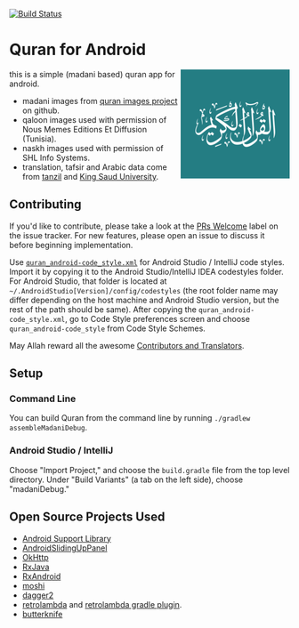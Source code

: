 [![Build Status](https://travis-ci.org/quran/quran_android.svg?branch=master)](https://travis-ci.org/quran/quran_android)

# Quran for Android

[<img align="right" src="https://raw.githubusercontent.com/quran/quran_android/master/app/src/madani/res/drawable-xxxhdpi/icon.png" />](https://play.google.com/store/apps/details?id=com.quran.labs.androidquran)

this is a simple (madani based) quran app for android.

* madani images from [quran images project](https://github.com/quran/quran.com-images) on github.
* qaloon images used with permission of Nous Memes Editions Et Diffusion (Tunisia).
* naskh images used with permission of SHL Info Systems.
* translation, tafsir and Arabic data come from [tanzil](http://tanzil.net) and [King Saud University](https://quran.ksu.edu.sa).

## Contributing

If you'd like to contribute, please take a look at the [PRs Welcome](https://github.com/quran/quran_android/issues?q=is%3Aissue+is%3Aopen+label%3A%22PRs+Welcome%22) label on the issue tracker. For new features, please open an issue to discuss it before beginning implementation.

Use [`quran_android-code_style.xml`](https://github.com/quran/quran_android/blob/master/quran_android-code_style.xml) for Android Studio / IntelliJ code styles. Import it by copying it to the Android Studio/IntelliJ IDEA codestyles folder. For Android Studio, that folder is located at `~/.AndroidStudio[Version]/config/codestyles` (the root folder name may differ depending on the host machine and Android Studio version, but the rest of the path should be same). After copying the `quran_android-code_style.xml`, go to Code Style preferences screen and choose `quran_android-code_style` from Code Style Schemes.

May Allah reward all the awesome [Contributors and Translators](https://github.com/quran/quran_android/blob/master/CONTRIBUTORS.md).


## Setup

### Command Line

You can build Quran from the command line by running `./gradlew assembleMadaniDebug`.

### Android Studio / IntelliJ

Choose "Import Project," and choose the `build.gradle` file from the top level directory. Under "Build Variants" (a tab on the left side), choose "madaniDebug."

## Open Source Projects Used

* [Android Support Library](https://developer.android.com/topic/libraries/support-library/features.html)
* [AndroidSlidingUpPanel](https://github.com/umano/AndroidSlidingUpPanel)
* [OkHttp](https://github.com/square/okhttp)
* [RxJava](https://github.com/ReactiveX/RxJava)
* [RxAndroid](https://github.com/ReactiveX/RxAndroid)
* [moshi](https://github.com/square/moshi)
* [dagger2](http://google.github.io/dagger/)
* [retrolambda](https://github.com/orfjackal/retrolambda) and [retrolambda gradle plugin](https://github.com/evant/gradle-retrolambda).
* [butterknife](http://jakewharton.github.io/butterknife/)
